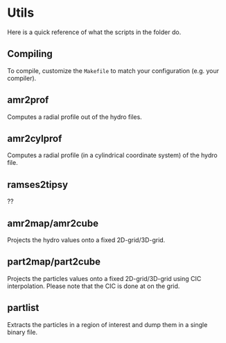 # Utils

Here is a quick reference of what the scripts in the folder do.

## Compiling

To compile, customize the `Makefile` to match your configuration (e.g. your compiler).

## amr2prof

Computes a radial profile out of the hydro files.

## amr2cylprof

Computes a radial profile (in a cylindrical coordinate system) of the hydro file.

## ramses2tipsy

??

## amr2map/amr2cube

Projects the hydro values onto a fixed 2D-grid/3D-grid.

## part2map/part2cube

Projects the particles values onto a fixed 2D-grid/3D-grid using CIC interpolation. Please note that the CIC is done at on the grid.

## partlist

Extracts the particles in a region of interest and dump them in a single binary file.
